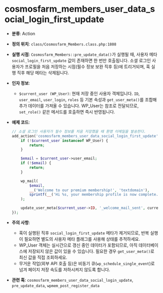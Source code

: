 ﻿# cosmosfarm_members_user_data_social_login_first_update

- **분류**: Action
- **정의 위치**: `class/Cosmosfarm_Members.class.php:1808`
- **실행 시점**: `Cosmosfarm_Members::pre_update_data()`가 실행될 때, 사용자 메타 `social_login_first_update` 값이 존재하면 한 번만 호출됩니다. 소셜 로그인 사용자가 프로필을 처음 저장하는 시점(필수 정보 보완 직후 등)에 트리거되며, 훅 실행 직후 해당 메타는 삭제됩니다.
- **인자 정보**:
  - `$current_user (WP_User)`: 현재 저장 중인 사용자 객체입니다. `ID`, `user_email`, `user_login`, `roles` 등 기본 속성과 `get_user_meta()`를 조합해 추가 데이터를 가져올 수 있습니다. WP_User는 참조로 전달되므로, `set_role()` 같은 메서드를 호출하면 즉시 반영됩니다.
- **예제 코드**:

  ```php
  // 소셜 로그인 사용자가 필수 정보를 처음 저장했을 때 환영 이메일을 발송한다.
  add_action('cosmosfarm_members_user_data_social_login_first_update', function ($current_user) {
      if (!$current_user instanceof WP_User) {
          return;
      }
  
      $email = $current_user->user_email;
      if (!$email) {
          return;
      }
  
      wp_mail(
          $email,
          __('Welcome to our premium membership!', 'textdomain'),
          sprintf(__('Hi %s, your membership profile is now complete. Enjoy premium benefits!', 'textdomain'), $current_user->display_name)
      );
  
      update_user_meta($current_user->ID, '_welcome_mail_sent', current_time('mysql'));
  });
  ```
- **주의 사항**:
  - 훅이 실행된 직후 `social_login_first_update` 메타가 제거되므로, 반복 실행이 필요하면 별도의 사용자 메타 플래그를 사용해 상태를 추적하세요.
  - WP_User 객체는 실시간으로 갱신 중인 데이터가 포함되므로, 아직 데이터베이스에 저장되지 않은 값이 있을 수 있습니다. 필요한 경우 `get_user_meta()`로 최신 값을 직접 조회하세요.
  - 무거운 작업(외부 API 호출 등)은 비동기 큐(`wp_schedule_single_event`)로 넘겨 페이지 저장 속도를 저하시켜지 않도록 합니다.
- **관련 훅**: `cosmosfarm_members_user_data_social_login_update`, `pre_update_data`, `wpmem_post_register_data`
